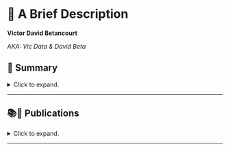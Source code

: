 # 📃 A Brief Description

**Victor David Betancourt**

*AKA: Vic Data & David Beta*


## 📌 Summary

<details>
    <summary> Click to expand. </summary>

- ENG
    - 📊 Data Scientist and Financial Risk Expert.
    - 🌎 Global Experience: Leading teams in the financial sector across various countries.
    - 🤖 Passionate about AI: Currently researching advanced AI technologies.
    - 📚 Lifelong Learning: Academic background in Physics, Mathematics, Data Science, Big Data, Artificial Intelligence, Financial Risks, and Finance.
    - 🌱 Community Contributor: Sharing knowledge and fostering growth in the tech and financial world.
    

- ESP
    - 📊 Científico de Datos y Experto en Riesgos Financieros.
    - 🌎 Experiencia Internacional: Dirigiendo equipos de trabajo en el sector financiero en varios países.
    - 🤖 Apasionado por la IA: Actualmente investigando tecnologías avanzadas de IA.
    - 📚 Aprendizaje Continuo: Formación académica en Física, Matemáticas, Ciencia de Datos, Big Data, Inteligencia Artificial, Riesgos Financieros, y Finanzas.
    - 🌱 Contribuyente a la Comunidad: Compartiendo conocimientos e impulsando el crecimiento en el mundo tecnológico y financiero.

</details>

----------------



<!---
- 👋 Hey!
- 🎯 Interested in 📊 ***Data Science*** and 🤖 ***Artificial Intelligence***, and how they are applied to the 💵 ***Financial Sector***, sucha as in ***Financial Risk Modeling***, and other Industries

- 💞️ I’m looking to collaborate on ...
- 📫 You can reach me out through ...
--->
<!---
vbleal/vbleal is a ✨ special ✨ repository because its `README.md` (this file) appears on your GitHub profile.
You can click the Preview link to take a look at your changes.



### More Detailed Description

<details>
    <summary> Click to expand. </summary>
    
</details>

----------------

--->


## 📚📲 Publications

<details>
    <summary> Click to expand. </summary>




### 🤖 **EXPLAINABLE DATA Series**

1. **Inteligencia Artificial en Simples Palabras.** ***Una GuIA para Dominarlas a Todas***
    - EU: [https://amzn.eu/d/48Ld0m2](https://amzn.eu/d/48Ld0m2)

2. **Artificial Intelligence in Plain English.** ***An AI-Guide To Rule Them All***
    - EU: [https://amzn.eu/d/30gpBQf](https://amzn.eu/d/30gpBQf)

3. **Big Data para PYMEs** ***8 Soluciones para su Implementación en Pequeñas y Medianas Empresas***
    - : []()
    
4. **Big Data for SMEs.** ***8 Solutions for Its Implementation in Small and Medium Enterprises***
    -  : []()





</details>

----------------




<!---

>💡 *   *
― 

## 📃 

  

## 📑 


## 📥 


## ㊙️ 


## 📊 



--->





